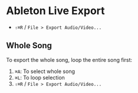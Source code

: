 # Ableton Live Export

- `⇧⌘R` / `File > Export Audio/Video...`

## Whole Song

To export the whole song, loop the entire song first:

1. `⌘A`: To select whole song
2. `⌘L`: To loop selection
3. `⇧⌘R` / `File > Export Audio/Video...`

